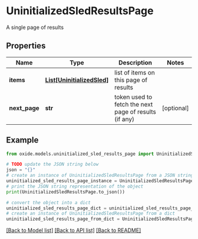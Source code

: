 # UninitializedSledResultsPage

A single page of results

## Properties

Name | Type | Description | Notes
------------ | ------------- | ------------- | -------------
**items** | [**List[UninitializedSled]**](UninitializedSled.md) | list of items on this page of results | 
**next_page** | **str** | token used to fetch the next page of results (if any) | [optional] 

## Example

```python
from oxide.models.uninitialized_sled_results_page import UninitializedSledResultsPage

# TODO update the JSON string below
json = "{}"
# create an instance of UninitializedSledResultsPage from a JSON string
uninitialized_sled_results_page_instance = UninitializedSledResultsPage.from_json(json)
# print the JSON string representation of the object
print(UninitializedSledResultsPage.to_json())

# convert the object into a dict
uninitialized_sled_results_page_dict = uninitialized_sled_results_page_instance.to_dict()
# create an instance of UninitializedSledResultsPage from a dict
uninitialized_sled_results_page_from_dict = UninitializedSledResultsPage.from_dict(uninitialized_sled_results_page_dict)
```
[[Back to Model list]](../README.md#documentation-for-models) [[Back to API list]](../README.md#documentation-for-api-endpoints) [[Back to README]](../README.md)


